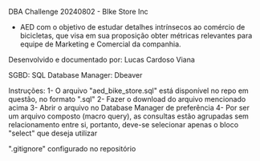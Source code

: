 DBA Challenge 20240802 - BIke Store Inc

- AED com o objetivo de estudar detalhes intrínsecos ao comércio de bicicletas,
que visa em sua proposição obter métricas relevantes para equipe de Marketing e Comercial da companhia.

Desenvolvido e documentado por: Lucas Cardoso Viana

SGBD: SQL
Database Manager: Dbeaver

Instruções:
1- O arquivo "aed_bike_store.sql" está disponível no repo em questão, no formato ".sql"
2- Fazer o download do arquivo mencionado acima
3- Abrir o arquivo no Database Manager de preferência
4- Por ser um arquivo composto (macro query), as consultas estão agrupadas sem relacionamento entre si, portanto,
deve-se selecionar apenas o bloco "select" que deseja utilizar

".gitignore" configurado no repositório

